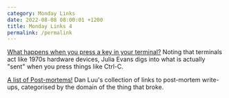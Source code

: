 ```yaml
---
category: Monday Links
date: 2022-08-08 08:00:01 +1200
title: Monday Links 4
permalink: /permalink
---
```


[What happens when you press a key in your terminal?](https://jvns.ca/blog/2022/07/20/pseudoterminals/) Noting that terminals act like 1970s hardware devices, Julia Evans digs into what is actually "sent" when you press things like Ctrl-C.

[A list of Post-mortems!](https://github.com/danluu/post-mortems) Dan Luu's collection of links to post-mortem write-ups, categorised by the domain of the thing that broke.



